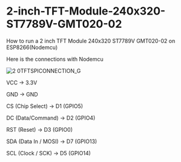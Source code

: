# 2-inch-TFT-Module-240x320-ST7789V-GMT020-02
How to run a 2 inch TFT Module 240x320 ST7789V GMT020-02 on ESP8266(Nodemcu)

Here is the connections with Nodemcu

![2 0TFTSPICONNECTION_G](https://github.com/user-attachments/assets/98f3e4dc-3fd5-418a-8532-f3d9934356ed)



VCC -> 3.3V

GND -> GND

CS (Chip Select) -> D1 (GPIO5)

DC (Data/Command) -> D2 (GPIO4)

RST (Reset) -> D3 (GPIO0)

SDA (Data In / MOSI) -> D7 (GPIO13)

SCL (Clock / SCK) -> D5 (GPIO14)




